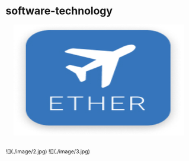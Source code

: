# software-technology
<p align="center">
  <img width="460" height="300" src="./image/1.jpg">
</p>
<br>
![](./image/2.jpg) 
![](./image/3.jpg)
